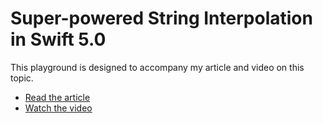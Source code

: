 # Super-powered String Interpolation in Swift 5.0

This playground is designed to accompany my article and video on this topic. 

* [Read the article](https://www.hackingwithswift.com/articles/178/super-powered-string-interpolation-in-swift-5-0)
* [Watch the video](https://youtu.be/T0_BWu4aIRQ)

